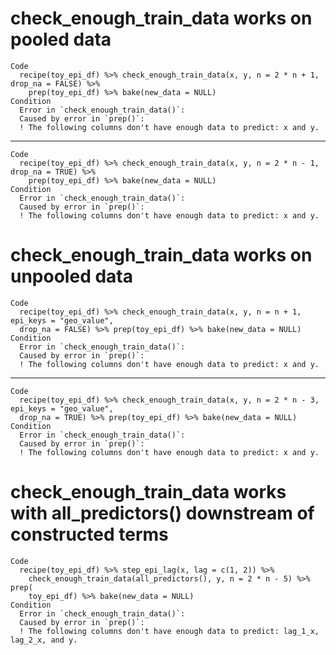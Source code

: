 # check_enough_train_data works on pooled data

    Code
      recipe(toy_epi_df) %>% check_enough_train_data(x, y, n = 2 * n + 1, drop_na = FALSE) %>%
        prep(toy_epi_df) %>% bake(new_data = NULL)
    Condition
      Error in `check_enough_train_data()`:
      Caused by error in `prep()`:
      ! The following columns don't have enough data to predict: x and y.

---

    Code
      recipe(toy_epi_df) %>% check_enough_train_data(x, y, n = 2 * n - 1, drop_na = TRUE) %>%
        prep(toy_epi_df) %>% bake(new_data = NULL)
    Condition
      Error in `check_enough_train_data()`:
      Caused by error in `prep()`:
      ! The following columns don't have enough data to predict: x and y.

# check_enough_train_data works on unpooled data

    Code
      recipe(toy_epi_df) %>% check_enough_train_data(x, y, n = n + 1, epi_keys = "geo_value",
      drop_na = FALSE) %>% prep(toy_epi_df) %>% bake(new_data = NULL)
    Condition
      Error in `check_enough_train_data()`:
      Caused by error in `prep()`:
      ! The following columns don't have enough data to predict: x and y.

---

    Code
      recipe(toy_epi_df) %>% check_enough_train_data(x, y, n = 2 * n - 3, epi_keys = "geo_value",
      drop_na = TRUE) %>% prep(toy_epi_df) %>% bake(new_data = NULL)
    Condition
      Error in `check_enough_train_data()`:
      Caused by error in `prep()`:
      ! The following columns don't have enough data to predict: x and y.

# check_enough_train_data works with all_predictors() downstream of constructed terms

    Code
      recipe(toy_epi_df) %>% step_epi_lag(x, lag = c(1, 2)) %>%
        check_enough_train_data(all_predictors(), y, n = 2 * n - 5) %>% prep(
        toy_epi_df) %>% bake(new_data = NULL)
    Condition
      Error in `check_enough_train_data()`:
      Caused by error in `prep()`:
      ! The following columns don't have enough data to predict: lag_1_x, lag_2_x, and y.

